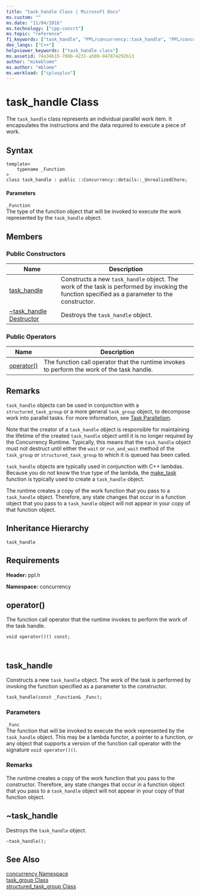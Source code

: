 ```yaml
---
title: "task_handle Class | Microsoft Docs"
ms.custom: ""
ms.date: "11/04/2016"
ms.technology: ["cpp-concrt"]
ms.topic: "reference"
f1_keywords: ["task_handle", "PPL/concurrency::task_handle", "PPL/concurrency::task_handle::task_handle"]
dev_langs: ["C++"]
helpviewer_keywords: ["task_handle class"]
ms.assetid: 74a34b15-708b-4231-a509-947874292b13
author: "mikeblome"
ms.author: "mblome"
ms.workload: ["cplusplus"]
---
```

# task_handle Class
The `task_handle` class represents an individual parallel work item. It encapsulates the instructions and the data required to execute a piece of work.  
  
## Syntax  
  
```  
template<
    typename _Function  
>  
class task_handle : public ::Concurrency::details::_UnrealizedChore;  
```  
  
#### Parameters  
 `_Function`  
 The type of the function object that will be invoked to execute the work represented by the `task_handle` object.  
  
## Members  
  
### Public Constructors  
  
|Name|Description|  
|----------|-----------------|  
|[task_handle](#ctor)|Constructs a new `task_handle` object. The work of the task is performed by invoking the function specified as a parameter to the constructor.|  
|[~task_handle Destructor](#dtor)|Destroys the `task_handle` object.|  
  
### Public Operators  
  
|Name|Description|  
|----------|-----------------|  
|[operator()](#task_handle__operator_call)|The function call operator that the runtime invokes to perform the work of the task handle.|  
  
## Remarks  
 `task_handle` objects can be used in conjunction with a `structured_task_group` or a more general `task_group` object, to decompose work into parallel tasks. For more information, see [Task Parallelism](../../../parallel/concrt/task-parallelism-concurrency-runtime.md).  
  
 Note that the creator of a `task_handle` object is responsible for maintaining the lifetime of the created `task_handle` object until it is no longer required by the Concurrency Runtime. Typically, this means that the `task_handle` object must not destruct until either the `wait` or `run_and_wait` method of the `task_group` or `structured_task_group` to which it is queued has been called.  
  
 `task_handle` objects are typically used in conjunction with C++ lambdas. Because you do not know the true type of the lambda, the [make_task](concurrency-namespace-functions.md#make_task) function is typically used to create a `task_handle` object.  
  
 The runtime creates a copy of the work function that you pass to a `task_handle` object. Therefore, any state changes that occur in a function object that you pass to a `task_handle` object will not appear in your copy of that function object.  
  
## Inheritance Hierarchy  
 `task_handle`  
  
## Requirements  
 **Header:** ppl.h  
  
 **Namespace:** concurrency  
  
##  <a name="task_handle__operator_call"></a> operator() 

 The function call operator that the runtime invokes to perform the work of the task handle.  
  
```  
void operator()() const;

 
```  
  
##  <a name="task_handle__ctor"></a> task_handle 

 Constructs a new `task_handle` object. The work of the task is performed by invoking the function specified as a parameter to the constructor.  
  
```  
task_handle(const _Function& _Func);
```  
  
### Parameters  
 `_Func`  
 The function that will be invoked to execute the work represented by the `task_handle` object. This may be a lambda functor, a pointer to a function, or any object that supports a version of the function call operator with the signature `void operator()()`.  
  
### Remarks  
 The runtime creates a copy of the work function that you pass to the constructor. Therefore, any state changes that occur in a function object that you pass to a `task_handle` object will not appear in your copy of that function object.  
  
##  <a name="dtor"></a> ~task_handle 

 Destroys the `task_handle` object.  
  
```  
~task_handle();
```  
  
## See Also  
 [concurrency Namespace](concurrency-namespace.md)   
 [task_group Class](task-group-class.md)   
 [structured_task_group Class](structured-task-group-class.md)
